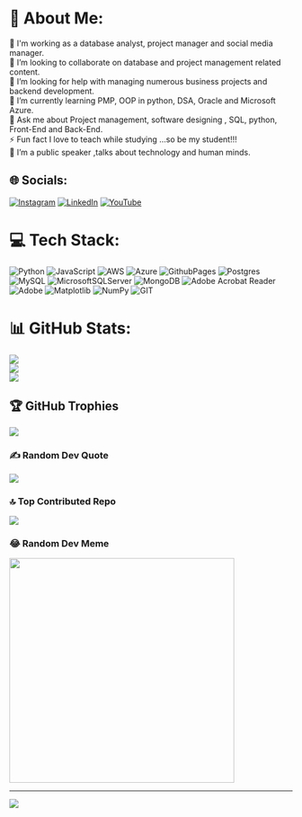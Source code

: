 # 💫 About Me:
🔭 I'm working as a database analyst, project manager and social media manager.<br>👯 I’m looking to collaborate on database and project management related content.<br>🤝 I’m looking for help with managing numerous business projects and backend development. <br>🌱 I’m currently learning PMP, OOP in python, DSA,  Oracle and Microsoft Azure.<br>💬 Ask me about Project management, software designing , SQL, python, Front-End and Back-End.<br>⚡ Fun fact I love to teach while studying ...so be my student!!!<br>🔭 I’m a public speaker ,talks about technology and human minds.


## 🌐 Socials:
[![Instagram](https://img.shields.io/badge/Instagram-%23E4405F.svg?logo=Instagram&logoColor=white)](https://instagram.com/ayushxddddd) [![LinkedIn](https://img.shields.io/badge/LinkedIn-%230077B5.svg?logo=linkedin&logoColor=white)](https://linkedin.com/in/anushka-saxena-13297725b) [![YouTube](https://img.shields.io/badge/YouTube-%23FF0000.svg?logo=YouTube&logoColor=white)](https://youtube.com/@livewithanna) 

# 💻 Tech Stack:
![Python](https://img.shields.io/badge/python-3670A0?style=for-the-badge&logo=python&logoColor=ffdd54) ![JavaScript](https://img.shields.io/badge/javascript-%23323330.svg?style=for-the-badge&logo=javascript&logoColor=%23F7DF1E) ![AWS](https://img.shields.io/badge/AWS-%23FF9900.svg?style=for-the-badge&logo=amazon-aws&logoColor=white) ![Azure](https://img.shields.io/badge/azure-%230072C6.svg?style=for-the-badge&logo=microsoftazure&logoColor=white) ![GithubPages](https://img.shields.io/badge/github%20pages-121013?style=for-the-badge&logo=github&logoColor=white) ![Postgres](https://img.shields.io/badge/postgres-%23316192.svg?style=for-the-badge&logo=postgresql&logoColor=white) ![MySQL](https://img.shields.io/badge/mysql-%2300000f.svg?style=for-the-badge&logo=mysql&logoColor=white) ![MicrosoftSQLServer](https://img.shields.io/badge/Microsoft%20SQL%20Server-CC2927?style=for-the-badge&logo=microsoft%20sql%20server&logoColor=white) ![MongoDB](https://img.shields.io/badge/MongoDB-%234ea94b.svg?style=for-the-badge&logo=mongodb&logoColor=white) ![Adobe Acrobat Reader](https://img.shields.io/badge/Adobe%20Acrobat%20Reader-EC1C24.svg?style=for-the-badge&logo=Adobe%20Acrobat%20Reader&logoColor=white) ![Adobe](https://img.shields.io/badge/adobe-%23FF0000.svg?style=for-the-badge&logo=adobe&logoColor=white) ![Matplotlib](https://img.shields.io/badge/Matplotlib-%23ffffff.svg?style=for-the-badge&logo=Matplotlib&logoColor=black) ![NumPy](https://img.shields.io/badge/numpy-%23013243.svg?style=for-the-badge&logo=numpy&logoColor=white) ![GIT](https://img.shields.io/badge/Git-fc6d26?style=for-the-badge&logo=git&logoColor=white)
# 📊 GitHub Stats:
![](https://github-readme-stats.vercel.app/api?username=AnSaxena&theme=radical&hide_border=false&include_all_commits=true&count_private=false)<br/>
![](https://github-readme-streak-stats.herokuapp.com/?user=AnSaxena&theme=radical&hide_border=false)<br/>
![](https://github-readme-stats.vercel.app/api/top-langs/?username=AnSaxena&theme=radical&hide_border=false&include_all_commits=true&count_private=false&layout=compact)

## 🏆 GitHub Trophies
![](https://github-profile-trophy.vercel.app/?username=AnSaxena&theme=radical&no-frame=false&no-bg=false&margin-w=4)

### ✍ Random Dev Quote
![](https://quotes-github-readme.vercel.app/api?type=vetical&theme=radical)

### 🔝 Top Contributed Repo
![](https://github-contributor-stats.vercel.app/api?username=AnSaxena&limit=5&theme=radical&combine_all_yearly_contributions=true)

### 😂 Random Dev Meme
<img src='https://randommeme-five.vercel.app/' style="height: 400px;"/>

---
[![](https://visitcount.itsvg.in/api?id=AnSaxena&icon=3&color=5)](https://visitcount.itsvg.in)

<!-- Proudly created with GPRM ( https://gprm.itsvg.in ) -->
